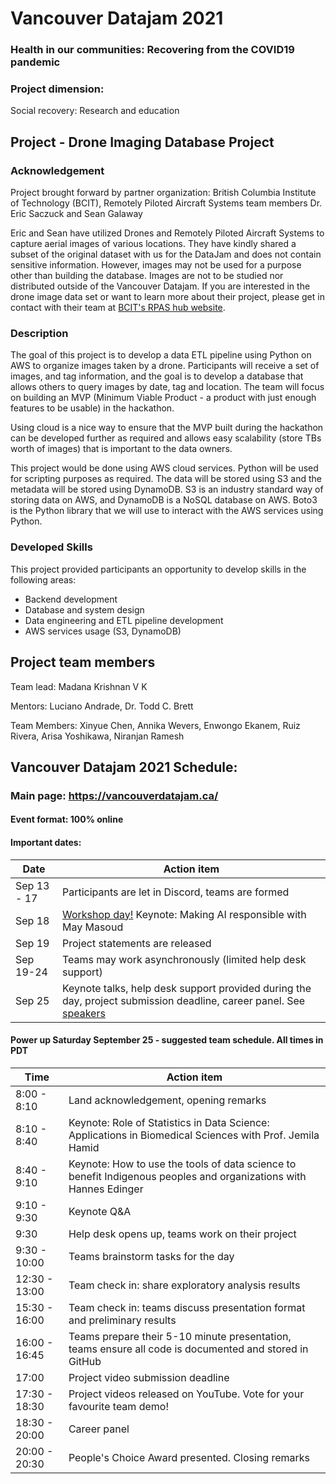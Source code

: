 # Vancouver Datajam 2021
### Health in our communities: Recovering from the COVID19 pandemic
### Project dimension:
Social recovery: Research and education

## Project - Drone Imaging Database Project

### Acknowledgement
Project brought forward by partner organization:
British Columbia Institute of Technology (BCIT), Remotely Piloted Aircraft Systems team members Dr. Eric Saczuck and Sean 
Galaway

Eric and Sean have utilized Drones and Remotely Piloted Aircraft Systems to capture aerial images of various locations. They have kindly shared a subset of the original dataset with us for the DataJam and does not contain sensitive information. However, images may not be used for a purpose other than building the database. Images are not to be studied nor distributed outside of the Vancouver Datajam. If you are interested in the drone image data set or want to learn more about their project, please get in contact with their team at [BCIT's RPAS hub website](https://www.bcit.ca/learning-teaching-centre/remotely-piloted-aircraft-systems/). 

### Description 
The goal of this project is to develop a data ETL pipeline using Python on AWS to organize images taken by a drone. 
Participants will receive a set of images, and tag information, and the goal is to develop a database that allows
others to query images by date, tag and location. The team will focus on building an MVP (Minimum Viable Product -  a product with just enough features to be usable) in the hackathon.

Using cloud is a nice way to ensure that the MVP built during the hackathon can be developed further as required and allows easy scalability (store TBs worth of images) that is important to the data owners.

This project would be done using AWS cloud services. Python will be used for scripting purposes as required. The data will be stored using S3 and the metadata will be stored using DynamoDB. S3 is an industry standard way of storing data on AWS, and DynamoDB is a NoSQL database on AWS. Boto3 is the Python library that we will use to interact with the AWS services using Python.


### Developed Skills 
This project provided participants an opportunity to develop skills in the following areas:

- Backend development 
- Database and system design
- Data engineering and ETL pipeline development
- AWS services usage (S3, DynamoDB) 


## Project team members

Team lead: Madana Krishnan V K

Mentors: Luciano Andrade, Dr. Todd C. Brett

Team Members: Xinyue Chen, Annika Wevers, Enwongo Ekanem, Ruiz Rivera, Arisa Yoshikawa, Niranjan Ramesh

## Vancouver Datajam 2021 Schedule:

### Main page: https://vancouverdatajam.ca/
#### Event format: 100% online

#### Important dates: 

|Date | Action item |
| - | - |
|Sep 13 - 17 |Participants are let in Discord, teams are formed|
|Sep 18 |[Workshop day!](https://www.vancouverdatajam.ca/workshops) Keynote: Making AI responsible with May Masoud|
|Sep 19 |Project statements are released|
|Sep 19-24 |Teams may work asynchronously (limited help desk support)|
|Sep 25 |Keynote talks, help desk support provided during the day, project submission deadline, career panel. See [speakers](https://www.vancouverdatajam.ca/speakers)|

#### Power up Saturday September 25 - suggested team schedule. All times in PDT

|Time| Action item|
| - | - |
|8:00 - 8:10| Land acknowledgement, opening remarks |
|8:10 - 8:40| Keynote: Role of Statistics in Data Science: Applications in Biomedical Sciences with Prof. Jemila Hamid | 
|8:40 - 9:10| Keynote: How to use the tools of data science to benefit Indigenous peoples and organizations  with Hannes Edinger |
|9:10 -  9:30| Keynote Q&A |
|9:30 | Help desk opens up, teams work on their project |
|9:30 - 10:00| Teams brainstorm tasks for the day|
|12:30 - 13:00| Team check in: share exploratory analysis results |
|15:30 - 16:00| Team check in: teams discuss presentation format and preliminary results|
|16:00 - 16:45| Teams prepare their 5-10 minute presentation, teams ensure all code is documented and stored in GitHub|
|17:00| Project video submission deadline|
|17:30 - 18:30| Project videos released on YouTube. Vote for your favourite team demo!| 
|18:30 - 20:00 | Career panel|
|20:00 - 20:30 | People's Choice Award presented. Closing remarks|
